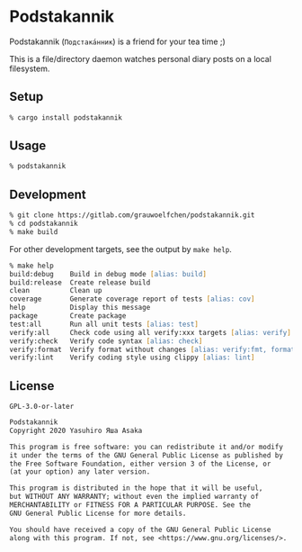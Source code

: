 # Podstakannik

Podstakannik (`Подстака́нник`) is a friend for your tea time ;)

This is a file/directory daemon watches personal diary posts on a local
filesystem.


## Setup

```zsh
% cargo install podstakannik
```

## Usage

```zsh
% podstakannik
```

## Development

```zsh
% git clone https://gitlab.com/grauwoelfchen/podstakannik.git
% cd podstakannik
% make build
```

For other development targets, see the output by ``make help``.

```zsh
% make help
build:debug    Build in debug mode [alias: build]
build:release  Create release build
clean          Clean up
coverage       Generate coverage report of tests [alias: cov]
help           Display this message
package        Create package
test:all       Run all unit tests [alias: test]
verify:all     Check code using all verify:xxx targets [alias: verify]
verify:check   Verify code syntax [alias: check]
verify:format  Verify format without changes [alias: verify:fmt, format, fmt]
verify:lint    Verify coding style using clippy [alias: lint]
```

## License

`GPL-3.0-or-later`

```txt
Podstakannik
Copyright 2020 Yasuhiro Яша Asaka

This program is free software: you can redistribute it and/or modify
it under the terms of the GNU General Public License as published by
the Free Software Foundation, either version 3 of the License, or
(at your option) any later version.

This program is distributed in the hope that it will be useful,
but WITHOUT ANY WARRANTY; without even the implied warranty of
MERCHANTABILITY or FITNESS FOR A PARTICULAR PURPOSE. See the
GNU General Public License for more details.

You should have received a copy of the GNU General Public License
along with this program. If not, see <https://www.gnu.org/licenses/>.
```
